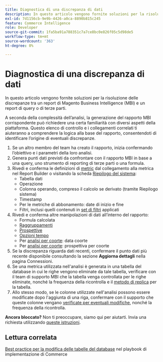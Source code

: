 ```yaml
---
title: Diagnostica di una discrepanza di dati
description: In questo articolo vengono fornite soluzioni per la risoluzione delle discrepanze tra un report di Magento Business Intelligence (MBI) e un report di query o di terze parti.
exl-id: 7d1156cb-9e9b-4426-a0ca-8890b815c245
feature: Commerce Intelligence
role: Developer
source-git-commit: 1fa5ba91a788351c7a7ce8bc0e826f05c5d98de5
workflow-type: tm+mt
source-wordcount: '363'
ht-degree: 0%

---
```


# Diagnostica di una discrepanza di dati

In questo articolo vengono fornite soluzioni per la risoluzione delle discrepanze tra un report di Magento Business Intelligence (MBI) e un report di query o di terze parti.

A seconda della complessità dell’analisi, la generazione del rapporto MBI corrispondente può richiedere una certa familiarità con diversi aspetti della piattaforma. Questo elenco di controllo e i collegamenti correlati ti aiuteranno a comprendere la logica alla base del rapporto, consentendoti di identificare l’origine di eventuali discrepanze.

1. Se un altro membro del team ha creato il rapporto, inizia confermando l’obiettivo e i parametri della loro analisi.
1. Genera punti dati previsti da confrontare con il rapporto MBI in base a una query, uno strumento di reporting di terze parti o una formula.
1. Rivedi e conferma le definizioni di [metric](https://experienceleague.adobe.com/docs/commerce-business-intelligence/mbi/build/reports/ess-manage-data-metrics.html) dal collegamento alla metrica nel Report Builder o visitando la scheda [Riepilogo del sistema](https://support.magento.com/hc/en-us/articles/360016730971-Understand-View-definitions-of-metrics-filters-columns-and-column-references-in-the-System-Summary):
   * Tabella dati
   * Operazione
   * Colonna operando, compreso il calcolo se derivato (tramite Riepilogo sistema)
   * Timestamp
   * Per le metriche di abbonamento: date di inizio e fine
   * Filtri, inclusi quelli contenuti in [set di filtri](https://experienceleague.adobe.com/docs/commerce-business-intelligence/mbi/build/reports/ess-manage-data-filters.html) applicati
1. Rivedi e conferma altre manipolazioni di dati all’interno del rapporto:
   * Formula calcolata
   * [Raggruppamenti](https://experienceleague.adobe.com/docs/commerce-business-intelligence/mbi/tutorials/using-visual-report-builder.html#groupby)
   * [Prospettive](https://experienceleague.adobe.com/docs/commerce-business-intelligence/mbi/tutorials/using-visual-report-builder.html)
   * [Opzioni tempo](https://experienceleague.adobe.com/docs/commerce-business-intelligence/mbi/tutorials/using-visual-report-builder.html)
   * Per [analisi per coorte](https://support.magento.com/hc/en-us/articles/360016504632-Create-cohort-analysis): data coorte
   * Per [analisi per coorte](https://support.magento.com/hc/en-us/articles/360016504632-Create-cohort-analysis): prospettiva per coorte
1. Se la discrepanza riguarda dati recenti, confermare il punto dati più recente disponibile consultando la sezione **Aggiorna dettagli** nella pagina Connessioni.
1. Se una metrica utilizzata nell&#39;analisi è generata in una tabella del database in cui le righe vengono eliminate da tale tabella, verificare con il team di supporto MBI che la tabella venga controllata per le righe eliminate, nonché la frequenza della ricontrolla e il [metodo di replica](https://experienceleague.adobe.com/docs/commerce-business-intelligence/mbi/best-practices/data/opt-db-analysis.html) per la tabella.
1. Allo stesso modo, se le colonne utilizzate nell&#39;analisi possono essere modificate dopo l&#39;aggiunta di una riga, confermare con il supporto che queste colonne vengano [verificate per eventuali modifiche](https://experienceleague.adobe.com/docs/commerce-business-intelligence/mbi/analyze/warehouse-manager/cfg-data-rechecks.html), nonché la frequenza della ricontrolla.

**Ancora bloccato?** Non ti preoccupare, siamo qui per aiutarti. Invia una richiesta utilizzando [queste istruzioni](/help/troubleshooting/miscellaneous/mbi-data-discrepancies.md).

## Lettura correlata

[Best practice per la modifica delle tabelle del database](https://experienceleague.adobe.com/en/docs/commerce-operations/implementation-playbook/best-practices/development/modifying-core-and-third-party-tables#why-adobe-recommends-avoiding-modifications) nel playbook di implementazione di Commerce
